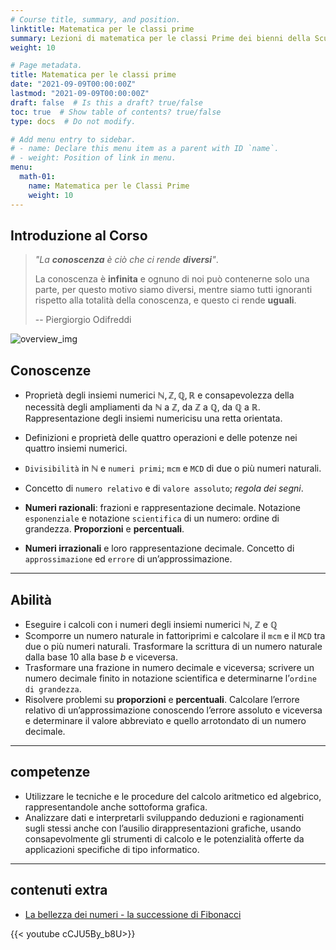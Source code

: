 ```yaml
---
# Course title, summary, and position.
linktitle: Matematica per le classi prime
summary: Lezioni di matematica per le classi Prime dei bienni della Scuola Secondaria di Secondo Grado.
weight: 10

# Page metadata.
title: Matematica per le classi prime
date: "2021-09-09T00:00:00Z"
lastmod: "2021-09-09T00:00:00Z"
draft: false  # Is this a draft? true/false
toc: true  # Show table of contents? true/false
type: docs  # Do not modify.

# Add menu entry to sidebar.
# - name: Declare this menu item as a parent with ID `name`.
# - weight: Position of link in menu.
menu:
  math-01:
    name: Matematica per le Classi Prime
    weight: 10
---
```


## Introduzione al Corso

>*"La **conoscenza** è ciò che ci rende **diversi**"*.
>
>La conoscenza è **infinita** e ognuno di noi può contenerne solo una parte, per questo motivo siamo diversi, mentre siamo tutti ignoranti rispetto alla totalità della conoscenza, e questo ci rende **uguali**.
>
>-- Piergiorgio Odifreddi

![overview_img](startline.png)

## Conoscenze

- Proprietà degli insiemi numerici $\mathbb{N}, \mathbb{Z}, \mathbb{Q}, \mathbb{R}$ e consapevolezza della necessità degli ampliamenti da $\mathbb{N}$ a $\mathbb{Z}$, da $\mathbb{Z}$ a $\mathbb{Q}$, da $\mathbb{Q}$ a $\mathbb{R}$.
Rappresentazione degli insiemi numericisu una retta orientata.
- Definizioni e proprietà delle quattro operazioni e delle potenze nei quattro insiemi numerici.

- `Divisibilità` in $\mathbb{N}$ e `numeri primi`;
 `mcm` e `MCD` di due o più numeri naturali.

- Concetto di `numero relativo` e di `valore assoluto`; *regola dei segni*.

- **Numeri razionali**: frazioni e rappresentazione decimale.
 Notazione `esponenziale` e notazione `scientifica` di un numero: ordine di grandezza.
 **Proporzioni** e **percentuali**.

- **Numeri irrazionali** e loro rappresentazione decimale.
 Concetto di `approssimazione` ed `errore` di un’approssimazione.

---

## Abilità

- Eseguire i calcoli con i numeri degli insiemi numerici  $\mathbb{N}$, $\mathbb{Z}$ e $\mathbb{Q}$
- Scomporre un numero naturale in fattoriprimi e calcolare il `mcm` e il `MCD` tra due o più numeri naturali.
Trasformare la scrittura di un numero naturale dalla base $10$ alla base $b$ e viceversa.
- Trasformare una frazione in numero decimale e viceversa;
scrivere un numero decimale finito in notazione scientifica e determinarne l’`ordine di grandezza`.
- Risolvere problemi su **proporzioni** e **percentuali**.
Calcolare l’errore relativo di un’approssimazione conoscendo l’errore assoluto e viceversa e determinare il valore abbreviato e quello arrotondato di un numero decimale.

---

## competenze

- Utilizzare le tecniche e le procedure del calcolo aritmetico ed algebrico, rappresentandole anche sottoforma grafica.
- Analizzare dati e interpretarli sviluppando deduzioni e ragionamenti sugli stessi anche con l’ausilio dirappresentazioni grafiche, usando consapevolmente gli strumenti di calcolo e le potenzialità offerte da applicazioni specifiche di tipo informatico.

---

## contenuti extra

- [La bellezza dei numeri - la successione di Fibonacci](https://youtu.be/cCJU5By_b8U)

{{< youtube cCJU5By_b8U>}}
